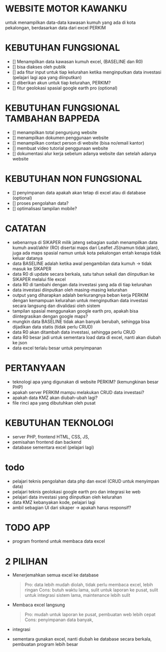 # WEBSITE MOTOR KAWANKU

untuk menampilkan data-data kawasan kumuh yang ada di kota pekalongan, berdasarkan data dari excel PERKIM

# KEBUTUHAN FUNGSIONAL

- [] Menampilkan data kawasan kumuh excel, (BASELINE dan R0)
- [] bisa diakses oleh publik
- [] ada fitur input untuk tiap kelurahan ketika menginputkan data investasi (pelajari lagi apa yang diinputkan)
- [] diberikan akun untuk tiap kelurahan, PERKIM?
- [] fitur geolokasi spasial google earth pro (optional)

# KEBUTUHAN FUNGSIONAL TAMBAHAN BAPPEDA

- [] menampilkan total pengunjung website
- [] menampilkan dokumen penggunaan website
- [] menampilkan contact person di website (bisa no/email kantor)
- [] membuat video tutorial penggunaan website
- [] dokumentasi alur kerja sebelum adanya website dan setelah adanya website

# KEBUTUHAN NON FUNGSIONAL

- [] penyimpanan data apakah akan tetap di excel atau di database (optional)
- [] proses pengolahan data?
- [] optimalisasi tampilan mobile?

# CATATAN

- sebenarnya di SIKAPER milik jateng sebagian sudah menampilkan data kumuh awal/akhir (RO) disertai maps dari Leaflet JS(namun tidak jalan), juga ada maps spasial namun untuk kota pekalongan entah kenapa tidak keluar datanya
- data BASELINE adalah ketika awal pengambilan data kumuh -> tidak masuk ke SIKAPER
- data R0 di update secara berkala, satu tahun sekali dan diinputkan ke SIKAPER melalui file excel
- data R0 di tambahi dengan data investasi yang ada di tiap kelurahan
- data investasi diinputkan oleh masing-masing kelurahan
- output yang diharapkan adalah berkurangnya beban kerja PERKIM dengan kemampuan kelurahan untuk menginputkan data investasi secara langsung dan divalidasi oleh sistem
- tampilan spasial menggunakan google earth pro, apakah bisa diintegrasikan dengan google maps?
- mungkin data BASELINE tidak akan banyak berubah, sehingga bisa dijadikan data statis (tidak perlu CRUD)
- data R0 akan ditambah data investasi, sehingga perlu CRUD
- data R0 besar jadi untuk sementara load data di excel, nanti akan diubah ke json
- data excel terlalu besar untuk penyimpanan

# PERTANYAAN

- teknologi apa yang digunakan di website PERKIM? (kemungkinan besar PHP)
- apakah server PERKIM mampu melakukan CRUD data investasi?
- apakah data KMZ akan diubah-ubah lagi?
- file rinci apa yang dibutuhkan oleh pusat

# KEBUTUHAN TEKNOLOGI

- server PHP, frontend HTML, CSS, JS,
- pemisahan frontend dan backend
- database sementara excel (pelajari lagi)

# todo

- pelajari teknis pengolahan data php dan excel (CRUD untuk menyimpan data)
- pelajari teknis geolokasi google earth pro dan integrasi ke web
- pelajari data investasi yang diinputkan oleh kelurahan
- data KMZ kebanyakan kode, pelajari lagi
- ambil sebagian UI dari sikaper -> apakah harus responsif?

# TODO APP

- program frontend untuk membaca data excel

# 2 PILIHAN

- Menerjemahkan semua excel ke database

  > Pro: data lebih mudah diolah, tidak perlu membaca excel, lebih ringan
  > Cons: butuh waktu lama, sulit untuk laporan ke pusat, sulit untuk integrasi sistem lama, maintenance lebih sulit

- Membaca excel langsung

  > Pro: mudah untuk laporan ke pusat, pembuatan web lebih cepat
  > Cons: penyimpanan data banyak,

- integrasi
- sementara gunakan excel, nanti diubah ke database secara berkala, pembuatan program lebih besar
